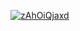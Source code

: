 <a href="file:/private/var/folders/sk/5l863n2500v5fw7dm2ybqcc40000gn/T/8839399513553601273/build/reports/kover/html/index.html">![zAhOiQjaxd](https://img.shields.io/badge/0.0-red?logo=kotlin&label=zAhOiQjaxd&style=for-the-badge)</a>
